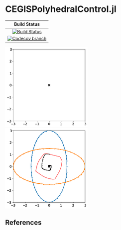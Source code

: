 # CEGISPolyhedralControl.jl

| **Build Status** |
|:----------------:|
| [![Build Status][build-img]][build-url] |
| [![Codecov branch][codecov-img]][codecov-url] |

[build-img]: https://github.com/guberger/CEGISPolyhedralControl.jl/workflows/CI/badge.svg?branch=main
[build-url]: https://github.com/guberger/CEGISPolyhedralControl.jl/actions?query=workflow%3ACI
[codecov-img]: http://codecov.io/github/guberger/CEGISPolyhedralControl.jl/coverage.svg?branch=main
[codecov-url]: http://codecov.io/github/guberger/CEGISPolyhedralControl.jl?branch=main

![GUI](https://github.com/guberger/CEGISPolyhedralControl.jl/blob/main/animation_illustrative.gif)
![GUI](https://github.com/guberger/CEGISPolyhedralControl.jl/blob/main/exa_illustrative_trajectory.png)

## References

